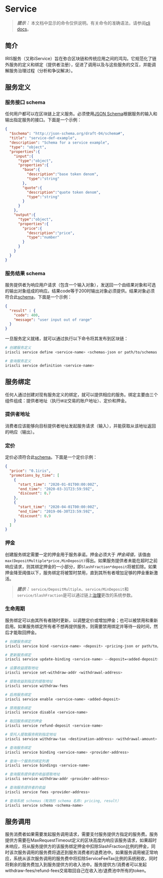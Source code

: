 # Service

> **_提示：_** 本文档中显示的命令仅供说明。有关命令的准确语法，请参阅[cli docs](../client/service.md)。

## 简介

IRIS服务（又称iService）旨在弥合区块链和传统应用之间的鸿沟。它规范化了链外服务的定义和绑定（提供者注册），促进了调用以及与这些服务的交互，并能调解服务治理过程（分析和争议解决）。

## 服务定义

### 服务接口 schema

任何用户都可以在区块链上定义服务。必须使用[JSON Schema](https://JSON-Schema.org/)根据服务的输入和输出指定服务的接口。下面是一个示例：

```json
{
  "$schema": "http://json-schema.org/draft-04/schema#",
  "title": "service-def-example",
  "description": "Schema for a service example",
  "type": "object",
  "properties":{
    "input":{
      "type":"object",
      "properties":{
        "base":{
          "description":"base token denom",
          "type":"string"
        },
        "quote":{
          "description":"quote token denom",
          "type":"string"
        }
      }
    },
    "output":{
      "type":"object",
      "properties":{
        "price":{
          "description":"price",
          "type":"number"
        }
      }
    }
  }
}
```

### 服务结果 schema

服务提供者为响应用户请求（包含一个输入对象），发送回一个由结果对象和可选的输出对象组成的响应。结果code等于200时输出对象必须提供。结果对象必须符合此[schema](service-result.json)，下面是一个示例：

```json
{
  "result" : {
    "code": 400,
    "message": "user input out of range"
  }
}
```

一旦服务定义就绪，就可以通过执行以下命令将其发布到区块链：

```bash
# 创建服务定义
iriscli service define <service-name> <schemas-json or path/to/schemas.json> --description=<service-description> --author-description=<author-description> --tags=<tag1,tag2,...>

# 查询服务定义
iriscli service definition <service-name>
```

## 服务绑定

任何人通过创建对现有服务定义的绑定，就可以提供相应的服务。绑定主要由三个组件组成：提供者地址（执行`绑定`交易的账户地址）、定价和押金。

### 提供者地址

消费者应该能够向目标提供者地址发起服务请求（输入），并能获取从该地址返回的响应（输出）。

### 定价

定价必须符合此[schema](service-pricing.json)。下面是一个定价示例：

```json
{
  "price": "0.1iris",
  "promotions_by_time": [
    {
      "start_time": "2020-01-01T00:00:00Z",
      "end_time": "2020-03-31T23:59:59Z",
      "discount": 0.7
    },
    {
      "start_time": "2020-04-01T00:00:00Z",
      "end_time": "2019-06-30T23:59:59Z",
      "discount": 0.9
    }
  ]
}
```

### 押金

创建服务绑定需要一定的押金用于服务承诺。押金必须大于 _押金阈值_，该值由`max(DepositMultiple*price,MinDeposit)`得出。如果服务提供者未能在超时之前响应请求，则其绑定押金的一小部分，即`SlashFraction*deposit`将被扣除。如果押金降至阈值以下，服务绑定将被暂时禁用，直到其所有者增加足够的押金重新激活。

> **_提示：_**  `service/DepositMultiple`、`service/MinDeposit`和`service/SlashFraction`是可以通过链上[治理](governance.md)更改的系统参数。

### 生命周期

服务绑定可以由其所有者随时更新，以调整定价或增加押金；也可以被禁用和重新启用。如果服务绑定所有者不想再提供服务，则需要禁用绑定并等待一段时间，然后才能取回押金。

```bash
# 创建服务绑定
iriscli service bind <service-name> <deposit> <pricing-json or path/to/pricing.json>

# 更新服务绑定
iriscli service update-binding <service-name> --deposit=<added-deposit> --pricing=<pricing-json or path/to/pricing.json>

# 设置收益提取地址
iriscli service set-withdraw-addr <withdrawal-address>

# 提取收益到指定的提取地址
iriscli service withdraw-fees

# 启用服务绑定
iriscli service enable <service-name> <added-deposit>

# 禁用服务绑定
iriscli service disable <service-name>

# 取回服务绑定的押金
iriscli service refund-deposit <service-name>

# 受托人提取服务税到指定地址
iriscli service withdraw-tax <destination-address> <withdrawal-amount>

# 查询服务绑定
iriscli service binding <service-name> <provider-address>

# 查询一个服务的绑定列表
iriscli service bindings <service-name>

# 查询服务提供者的收益提取地址
iriscli service withdraw-addr <provider-address>

# 查询服务提供者的收益
iriscli service fees <provider-address>

# 查询系统 schemas（有效的 schema 名称: pricing, result）
iriscli service schema <schema-name>
```

## 服务调用

服务消费者如果需要发起服务调用请求，需要支付服务提供方指定的服务费。服务提供方需要在MaxRequestTimeout定义的区块高度内响应该服务请求，如果超时未响应，将从服务提供方的该服务绑定押金中扣除SlashFraction比例的押金，同时该次服务调用的服务费将退还到服务消费者的退费池中。如果服务调用被正常响应，系统从该次服务调用的服务费中将扣除ServiceFeeTax比例的系统税收，同时将剩余的服务费加入到服务提供方的收入池中。服务提供方/消费者可以发起withdraw-fees/refund-fees交易取回自己在收入池/退费池中所有的token。

```bash
```
